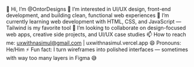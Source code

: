 👋 Hi, I’m @OntorDesigns
👀 I’m interested in UI/UX design, front-end development, and building clean, functional web experiences
🌱 I’m currently learning web development with HTML, CSS, and JavaScript — Tailwind is my favorite tool
💞️ I’m looking to collaborate on design-focused web apps, creative side projects, and UI/UX case studies
📫 How to reach me: uxwithnasimul@gmail.com | uxwithnasimul.vercel.app
😄 Pronouns: He/Him
⚡ Fun fact: I turn wireframes into polished interfaces — sometimes with way too many layers in Figma 😅
